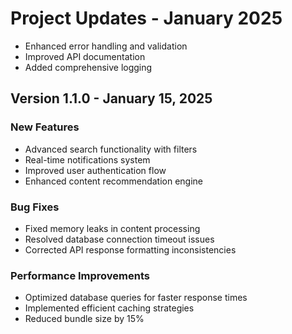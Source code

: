# Project Updates - January 2025

- Enhanced error handling and validation
- Improved API documentation
- Added comprehensive logging


## Version 1.1.0 - January 15, 2025

### New Features
- Advanced search functionality with filters
- Real-time notifications system
- Improved user authentication flow
- Enhanced content recommendation engine

### Bug Fixes
- Fixed memory leaks in content processing
- Resolved database connection timeout issues
- Corrected API response formatting inconsistencies

### Performance Improvements  
- Optimized database queries for faster response times
- Implemented efficient caching strategies
- Reduced bundle size by 15%
